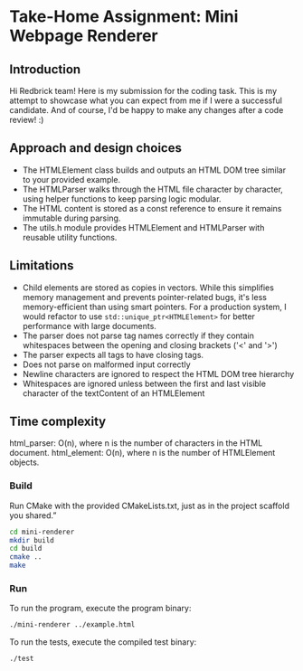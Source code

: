 # Take-Home Assignment: Mini Webpage Renderer

## Introduction

Hi Redbrick team! Here is my submission for the coding task. This is my attempt to showcase what you can expect from me if I were a successful candidate. 
And of course, I'd be happy to make any changes after a code review! :)

## Approach and design choices

- The HTMLElement class builds and outputs an HTML DOM tree similar to your provided example. 
- The HTMLParser walks through the HTML file character by character, using helper functions to keep parsing logic modular.
- The HTML content is stored as a const reference to ensure it remains immutable during parsing.
- The utils.h module provides HTMLElement and HTMLParser with reusable utility functions. 

## Limitations
- Child elements are stored as copies in vectors. While this simplifies memory management and prevents pointer-related bugs, it's less memory-efficient than using smart pointers. For a production system, I would refactor to use `std::unique_ptr<HTMLElement>` for better performance with large documents.
- The parser does not parse tag names correctly if they contain whitespaces between the opening and closing brackets ('<' and '>')
- The parser expects all tags to have closing tags.
- Does not parse on malformed input correctly
- Newline characters are ignored to respect the HTML DOM tree hierarchy
- Whitespaces are ignored unless between the first and last visible character of the textContent of an HTMLElement


## Time complexity
html_parser: O(n), where n is the number of characters in the HTML document.
html_element: O(n), where n is the number of HTMLElement objects.


### Build

Run CMake with the provided CMakeLists.txt, just as in the project scaffold you shared.”

```bash
cd mini-renderer
mkdir build
cd build
cmake ..
make
```

### Run

To run the program, execute the program binary:

```bash
./mini-renderer ../example.html
```

To run the tests, execute the compiled test binary:

```bash
./test
```




